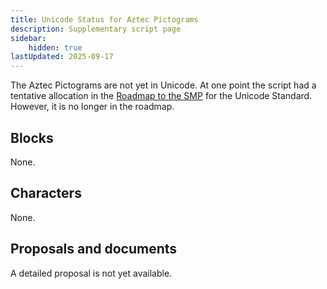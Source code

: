 ```yaml
---
title: Unicode Status for Aztec Pictograms
description: Supplementary script page
sidebar:
    hidden: true
lastUpdated: 2025-09-17
---
```


The Aztec Pictograms are not yet in Unicode. At one point the script had a tentative allocation in the [Roadmap to the SMP](http://www.unicode.org/roadmaps/smp/) for the Unicode Standard. However, it is no longer in the roadmap.

## Blocks

None.

## Characters

None.

## Proposals and documents

A detailed proposal is not yet available.
